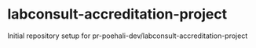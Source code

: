 # labconsult-accreditation-project

Initial repository setup for pr-poehali-dev/labconsult-accreditation-project